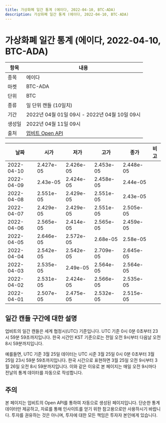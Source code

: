 ```yaml
---
title: 가상화폐 일간 통계 (에이다, 2022-04-10, BTC-ADA)
description: 가상화폐 일간 통계 (에이다, 2022-04-10, BTC-ADA)
---
```



가상화폐 일간 통계 (에이다, 2022-04-10, BTC-ADA)
===

|항목|내용|
|--|--|
|종목|에이다|
|마켓|BTC-ADA|
|단위|BTC|
|종류|일 단위 캔들 (10일치)|
|기간|2022년 04월 01일 09시 - 2022년 04월 10일 09시|
|생성일|2022년 04월 11일 09시|
|출처|[업비트 Open API](https://docs.upbit.com)|


|날짜|시가|저가|고가|종가|비고|
|--|--|--|--|--|--|
|2022-04-10|2.427e-05|2.426e-05|2.453e-05|2.448e-05|    |
|2022-04-09|2.43e-05|2.424e-05|2.458e-05|2.44e-05|    |
|2022-04-08|2.551e-05|2.429e-05|2.551e-05|2.43e-05|    |
|2022-04-07|2.429e-05|2.429e-05|2.551e-05|2.505e-05|    |
|2022-04-06|2.565e-05|2.414e-05|2.565e-05|2.459e-05|    |
|2022-04-05|2.646e-05|2.572e-05|2.68e-05|2.58e-05|    |
|2022-04-04|2.542e-05|2.542e-05|2.709e-05|2.645e-05|    |
|2022-04-03|2.535e-05|2.49e-05|2.564e-05|2.564e-05|    |
|2022-04-02|2.531e-05|2.424e-05|2.566e-05|2.535e-05|    |
|2022-04-01|2.507e-05|2.475e-05|2.532e-05|2.515e-05|    |


일간 캔들 구간에 대한 설명
---


업비트의 일간 캔들은 세계 협정시(UTC) 기준입니다. 
UTC 기준 0시 0분 0초부터 23시 59분 59초까지입니다. 
한국 시간인 KST 기준으로는 전일 오전 9시부터 다음날 오전 8시 59분까지입니다. 


예를들면, UTC 기준 3월 25일 데이터는 UTC 시준 3월 25일 0시 0분 0초부터 3월 25일 23시 59분 59초까지입니다. 
한국 시간으로 표현하면 3월 25일 오전 9시부터 3월 26일 오전 8시 59분까지입니다. 
이와 같은 이유로 본 페이지는 매일 오전 9시마다 전날의 통계 데이터를 자동으로 작성합니다. 


주의
---


본 페이지는 업비트의 Open API를 통하여 자동으로 생성된 페이지입니다. 
단순한 통계 데이터만 제공하고, 자료를 통해 인사이트를 얻기 위한 참고용으로만 사용하시기 바랍니다. 
투자를 권유하는 것은 아니며, 투자에 대한 모든 책임은 투자자 본인에게 있습니다. 
